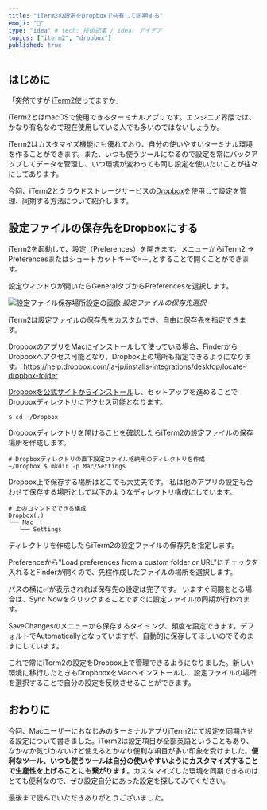 ```yaml
---
title: "iTerm2の設定をDropboxで共有して同期する"
emoji: "📁"
type: "idea" # tech: 技術記事 / idea: アイデア
topics: ["iterm2", "dropbox"]
published: true
---
```


## はじめに

「突然ですが [iTerm2](https://iterm2.com)使ってますか」

iTerm2とはmacOSで使用できるターミナルアプリです。エンジニア界隈では、かなり有名なので現在使用している人でも多いのではないしょうか。

iTerm2はカスタマイズ機能にも優れており、自分の使いやすいターミナル環境を作ることができます。また、いつも使うツールになるので設定を常にバックアップしてデータを管理し、いつ環境が変わっても同じ設定を使いたいことが往々にしてあります。

今回、iTerm2とクラウドストレージサービスの[Dropbox](https://www.dropbox.com/ja)を使用して設定を管理、同期する方法について紹介します。

## 設定ファイルの保存先をDropboxにする

iTerm2を起動して、設定（Preferences）を開きます。メニューからiTerm2 → Preferencesまたはショートカットキーで`⌘`＋`,`とすることで開くことができます。

設定ウィンドウが開いたらGeneralタブからPreferencesを選択します。

![設定ファイル保存場所設定の画像](/images/iterm2-sync-setting/image01.png)
*設定ファイルの保存先選択*

iTerm2は設定ファイルの保存先をカスタムでき、自由に保存先を指定できます。

DropboxのアプリをMacにインストールして使っている場合、FinderからDropboxへアクセス可能となり、Dropbox上の場所も指定できるようになります。
https://help.dropbox.com/ja-jp/installs-integrations/desktop/locate-dropbox-folder

[Dropboxを公式サイトからインストール](https://www.dropbox.com/install)し、セットアップを進めることでDropboxディレクトリにアクセス可能となります。

```shell
$ cd ~/Dropbox
```

Dropboxディレクトリを開けることを確認したらiTerm2の設定ファイルの保存場所を作成します。

```shell
# Dropboxディレクトリの直下設定ファイル格納用のディレクトリを作成
~/Dropbox $ mkdir -p Mac/Settings
```

Dropbox上で保存する場所はどこでも大丈夫です。
私は他のアプリの設定も合わせて保存する場所として以下のようなディレクトリ構成にしています。

```shell
# 上のコマンドでできる構成
Dropbox(.)
└── Mac
   └── Settings
```

ディレクトリを作成したらiTerm2の設定ファイルの保存先を指定します。

Preferenceから"Load preferences from a custom folder or URL"にチェックを入れるとFinderが開くので、先程作成したファイルの場所を選択します。

パスの横に✅が表示されれば保存先の設定は完了です。
いますぐ同期をとる場合は、Sync Nowをクリックすることですぐに設定ファイルの同期が行われます。

SaveChangesのメニューから保存するタイミング、頻度を設定できます。デフォルトでAutomaticallyとなっていますが、自動的に保存してほしいのでそのままにしています。

これで常にiTerm2の設定をDropbox上で管理できるようになりました。新しい環境に移行したときもDropbboxをMacへインストールし、設定ファイルの場所を選択することで自分の設定を反映させることができます。

## おわりに

今回、MacユーザーにおなじみのターミナルアプリiTerm2にて設定を同期させる設定について書きました。iTerm2は設定項目が全部英語ということもあり、なかなか気づかないけど使えるとかなり便利な項目が多い印象を受けました。**便利なツール、いつも使うツールは自分の使いやすいようにカスタマイズすることで生産性を上げることにも繋がります**。カスタマイズした環境を同期できるのはとても便利なので、ぜひ設定自分にあった設定を探してみてください。

最後まで読んでいただきありがとうございました。
